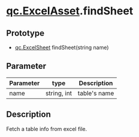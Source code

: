 # [qc.ExcelAsset](ExcelAsset.md).findSheet

## Prototype
* [qc.ExcelSheet](ExcelSheet.md) findSheet(string name)

## Parameter
| Parameter | type | Description |
| ------------- | ------------- | -------------|
| name | string, int | table's name |

## Description
Fetch a table info from excel file.
